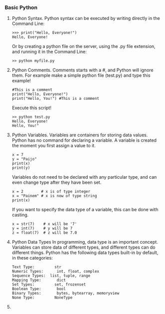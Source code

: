 ### Basic Python
1. Python Syntax.
   Python syntax can be executed by writing directly in the Command Line:
   ```console
   >>> print("Hello, Everyone!")
   Hello, Everyone!
   ```
   Or by creating a python file on the server, using the .py file extension, and running it in the Command Line:
   ```console
   >> python myfile.py
   ```
2. Python Comments.
   Comments starts with a #, and Python will ignore them. For example make a simple python file (test.py) and type this example!
   ```console
   #This is a comment
   print("Hello, Everyone!")
   print("Hello, You!") #This is a comment
   ```
   Execute this script!
   ```console
   >> python test.py
   Hello, Everyone!
   Hello, You!"
   ```
3. Python Variables.
   Variables are containers for storing data values. Python has no command for declaring a variable. A variable is created the moment you first assign a value to it.
   ```console
   x = 7
   y = "Paijo"
   print(x)
   print(y)
   ```
   Variables do not need to be declared with any particular type, and can even change type after they have been set.
   ```console
   x = 2        # x is of type integer
   x = "Painem" # x is now of type string
   print(x)
   ```
   If you want to specify the data type of a variable, this can be done with casting.
   ```console
   x = str(7)    # x will be '7'
   y = int(7)    # y will be 7
   z = float(7)  # z will be 7.0
   ```
4. Python Data Types
   In programming, data type is an important concept. Variables can store data of different types, and different types can do different things. Python has the following data types built-in by default, in these categories:
   ```console
   Text Type:	      str
   Numeric Types:	   int, float, complex
   Sequence Types:	list, tuple, range
   Mapping Type:	   dict
   Set Types:	      set, frozenset
   Boolean Type:	   bool
   Binary Types:	   bytes, bytearray, memoryview
   None Type:	      NoneType
   ```   
6. 
